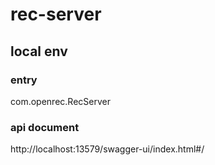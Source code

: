 # rec-server

## local env

### entry

com.openrec.RecServer

### api document

http://localhost:13579/swagger-ui/index.html#/